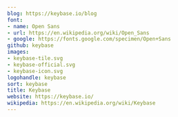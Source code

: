 ```yaml
---
blog: https://keybase.io/blog
font:
- name: Open Sans
- url: https://en.wikipedia.org/wiki/Open_Sans
- google: https://fonts.google.com/specimen/Open+Sans
github: keybase
images:
- keybase-tile.svg
- keybase-official.svg
- keybase-icon.svg
logohandle: keybase
sort: keybase
title: Keybase
website: https://keybase.io/
wikipedia: https://en.wikipedia.org/wiki/Keybase
---
```

